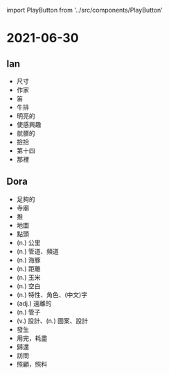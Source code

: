 import PlayButton from '../src/components/PlayButton'

# 2021-06-30

## Ian
- <PlayButton value="size" /> 尺寸
- <PlayButton value="writer" /> 作家
- <PlayButton value="flute" /> 笛
- <PlayButton value="steak" /> 牛排
- <PlayButton value="bright" /> 明亮的
- <PlayButton value="interest" /> 使感興趣
- <PlayButton value="dirty" /> 骯髒的
- <PlayButton value="pick" /> 撿拾
- <PlayButton value="fourteenth" /> 第十四
- <PlayButton value="there" /> 那裡

## Dora
- <PlayButton value="enough" /> 足夠的
- <PlayButton value="temple" /> 寺廟
- <PlayButton value="push" /> 推
- <PlayButton value="map" /> 地圖
- <PlayButton value="nod" /> 點頭
- <PlayButton value="kilometer" /> (n.) 公里
- <PlayButton value="channel" /> (n.) 管道、頻道
- <PlayButton value="dolphin" /> (n.) 海豚
- <PlayButton value="distance" /> (n.) 距離
- <PlayButton value="corn" /> (n.) 玉米
- <PlayButton value="blank" /> (n.) 空白
- <PlayButton value="character" /> (n.) 特性、角色、(中文)字
- <PlayButton value="distant" /> (adj.) 遠離的
- <PlayButton value="tube" /> (n.) 管子
- <PlayButton value="design" /> (v.) 設計、(n.) 圖案、設計
- <PlayButton value="go on (2)" /> 發生
- <PlayButton value="go through" /> 用完，耗盡
- <PlayButton value="give back" /> 歸還
- <PlayButton value="come over" /> 訪問
- <PlayButton value="look after" /> 照顧，照料
